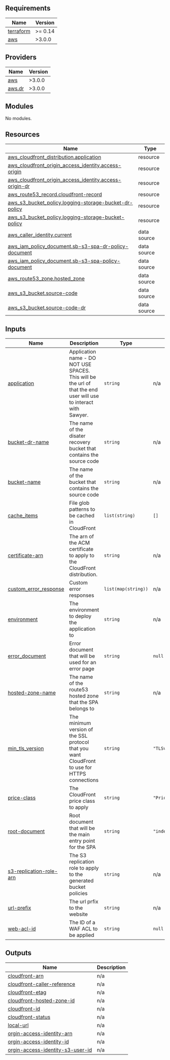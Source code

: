 ## Requirements

| Name | Version |
|------|---------|
| <a name="requirement_terraform"></a> [terraform](#requirement\_terraform) | >= 0.14 |
| <a name="requirement_aws"></a> [aws](#requirement\_aws) | >3.0.0 |

## Providers

| Name | Version |
|------|---------|
| <a name="provider_aws"></a> [aws](#provider\_aws) | >3.0.0 |
| <a name="provider_aws.dr"></a> [aws.dr](#provider\_aws.dr) | >3.0.0 |

## Modules

No modules.

## Resources

| Name | Type |
|------|------|
| [aws_cloudfront_distribution.application](https://registry.terraform.io/providers/hashicorp/aws/latest/docs/resources/cloudfront_distribution) | resource |
| [aws_cloudfront_origin_access_identity.access-origin](https://registry.terraform.io/providers/hashicorp/aws/latest/docs/resources/cloudfront_origin_access_identity) | resource |
| [aws_cloudfront_origin_access_identity.access-origin-dr](https://registry.terraform.io/providers/hashicorp/aws/latest/docs/resources/cloudfront_origin_access_identity) | resource |
| [aws_route53_record.cloudfront-record](https://registry.terraform.io/providers/hashicorp/aws/latest/docs/resources/route53_record) | resource |
| [aws_s3_bucket_policy.logging-storage-bucket-dr-policy](https://registry.terraform.io/providers/hashicorp/aws/latest/docs/resources/s3_bucket_policy) | resource |
| [aws_s3_bucket_policy.logging-storage-bucket-policy](https://registry.terraform.io/providers/hashicorp/aws/latest/docs/resources/s3_bucket_policy) | resource |
| [aws_caller_identity.current](https://registry.terraform.io/providers/hashicorp/aws/latest/docs/data-sources/caller_identity) | data source |
| [aws_iam_policy_document.sb-s3-spa-dr-policy-document](https://registry.terraform.io/providers/hashicorp/aws/latest/docs/data-sources/iam_policy_document) | data source |
| [aws_iam_policy_document.sb-s3-spa-policy-document](https://registry.terraform.io/providers/hashicorp/aws/latest/docs/data-sources/iam_policy_document) | data source |
| [aws_route53_zone.hosted_zone](https://registry.terraform.io/providers/hashicorp/aws/latest/docs/data-sources/route53_zone) | data source |
| [aws_s3_bucket.source-code](https://registry.terraform.io/providers/hashicorp/aws/latest/docs/data-sources/s3_bucket) | data source |
| [aws_s3_bucket.source-code-dr](https://registry.terraform.io/providers/hashicorp/aws/latest/docs/data-sources/s3_bucket) | data source |

## Inputs

| Name | Description | Type | Default | Required |
|------|-------------|------|---------|:--------:|
| <a name="input_application"></a> [application](#input\_application) | Application name - DO NOT USE SPACES. This will be the url of that the end user will use to interact with Sawyer. | `string` | n/a | yes |
| <a name="input_bucket-dr-name"></a> [bucket-dr-name](#input\_bucket-dr-name) | The name of the disater recovery bucket that contains the source code | `string` | n/a | yes |
| <a name="input_bucket-name"></a> [bucket-name](#input\_bucket-name) | The name of the bucket that contains the source code | `string` | n/a | yes |
| <a name="input_cache_items"></a> [cache\_items](#input\_cache\_items) | File glob patterns to be cached in CloudFront | `list(string)` | `[]` | no |
| <a name="input_certificate-arn"></a> [certificate-arn](#input\_certificate-arn) | The arn of the ACM certificate to apply to the CloudFront distribution. | `string` | n/a | yes |
| <a name="input_custom_error_response"></a> [custom\_error\_response](#input\_custom\_error\_response) | Custom error responses | `list(map(string))` | n/a | yes |
| <a name="input_environment"></a> [environment](#input\_environment) | The environment to deploy the application to | `string` | n/a | yes |
| <a name="input_error_document"></a> [error\_document](#input\_error\_document) | Error document that will be used for an error page | `string` | `null` | no |
| <a name="input_hosted-zone-name"></a> [hosted-zone-name](#input\_hosted-zone-name) | The name of the route53 hosted zone that the SPA belongs to | `string` | n/a | yes |
| <a name="input_min_tls_version"></a> [min\_tls\_version](#input\_min\_tls\_version) | The minimum version of the SSL protocol that you want CloudFront to use for HTTPS connections | `string` | `"TLSv1.2_2021"` | no |
| <a name="input_price-class"></a> [price-class](#input\_price-class) | The CloudFront price class to apply | `string` | `"PriceClass_100"` | no |
| <a name="input_root-document"></a> [root-document](#input\_root-document) | Root document that will be the main entry point for the SPA | `string` | `"index.html"` | no |
| <a name="input_s3-replication-role-arn"></a> [s3-replication-role-arn](#input\_s3-replication-role-arn) | The S3 replication role to apply to the generated bucket policies | `string` | n/a | yes |
| <a name="input_url-prefix"></a> [url-prefix](#input\_url-prefix) | The url prfix to the website | `string` | n/a | yes |
| <a name="input_web-acl-id"></a> [web-acl-id](#input\_web-acl-id) | The ID of a WAF ACL to be applied | `string` | `null` | no |

## Outputs

| Name | Description |
|------|-------------|
| <a name="output_cloudfront-arn"></a> [cloudfront-arn](#output\_cloudfront-arn) | n/a |
| <a name="output_cloudfront-caller-reference"></a> [cloudfront-caller-reference](#output\_cloudfront-caller-reference) | n/a |
| <a name="output_cloudfront-etag"></a> [cloudfront-etag](#output\_cloudfront-etag) | n/a |
| <a name="output_cloudfront-hosted-zone-id"></a> [cloudfront-hosted-zone-id](#output\_cloudfront-hosted-zone-id) | n/a |
| <a name="output_cloudfront-id"></a> [cloudfront-id](#output\_cloudfront-id) | n/a |
| <a name="output_cloudfront-status"></a> [cloudfront-status](#output\_cloudfront-status) | n/a |
| <a name="output_local-url"></a> [local-url](#output\_local-url) | n/a |
| <a name="output_orgin-access-identity-arn"></a> [orgin-access-identity-arn](#output\_orgin-access-identity-arn) | n/a |
| <a name="output_orgin-access-identity-id"></a> [orgin-access-identity-id](#output\_orgin-access-identity-id) | n/a |
| <a name="output_orgin-access-identity-s3-user-id"></a> [orgin-access-identity-s3-user-id](#output\_orgin-access-identity-s3-user-id) | n/a |
